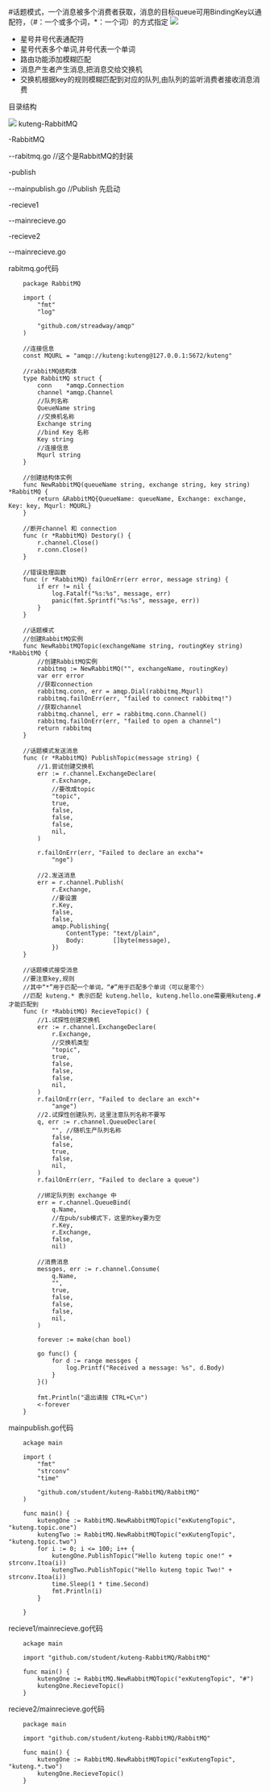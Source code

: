 #话题模式，一个消息被多个消费者获取，消息的目标queue可用BindingKey以通配符，（#：一个或多个词，*：一个词）的方式指定
![](.7Topic模式_images/de3ab520.png)

* 星号井号代表通配符
* 星号代表多个单词,井号代表一个单词
* 路由功能添加模糊匹配
* 消息产生者产生消息,把消息交给交换机
* 交换机根据key的规则模糊匹配到对应的队列,由队列的监听消费者接收消息消费


目录结构

![](.7Topic模式_images/fa6fae3b.png)
kuteng-RabbitMQ

-RabbitMQ

--rabitmq.go //这个是RabbitMQ的封装

-publish

--mainpublish.go //Publish 先启动

-recieve1

--mainrecieve.go

-recieve2

--mainrecieve.go


rabitmq.go代码

        package RabbitMQ
        
        import (
            "fmt"
            "log"
        
            "github.com/streadway/amqp"
        )
        
        //连接信息
        const MQURL = "amqp://kuteng:kuteng@127.0.0.1:5672/kuteng"
        
        //rabbitMQ结构体
        type RabbitMQ struct {
            conn    *amqp.Connection
            channel *amqp.Channel
            //队列名称
            QueueName string
            //交换机名称
            Exchange string
            //bind Key 名称
            Key string
            //连接信息
            Mqurl string
        }
        
        //创建结构体实例
        func NewRabbitMQ(queueName string, exchange string, key string) *RabbitMQ {
            return &RabbitMQ{QueueName: queueName, Exchange: exchange, Key: key, Mqurl: MQURL}
        }
        
        //断开channel 和 connection
        func (r *RabbitMQ) Destory() {
            r.channel.Close()
            r.conn.Close()
        }
        
        //错误处理函数
        func (r *RabbitMQ) failOnErr(err error, message string) {
            if err != nil {
                log.Fatalf("%s:%s", message, err)
                panic(fmt.Sprintf("%s:%s", message, err))
            }
        }
        
        //话题模式
        //创建RabbitMQ实例
        func NewRabbitMQTopic(exchangeName string, routingKey string) *RabbitMQ {
            //创建RabbitMQ实例
            rabbitmq := NewRabbitMQ("", exchangeName, routingKey)
            var err error
            //获取connection
            rabbitmq.conn, err = amqp.Dial(rabbitmq.Mqurl)
            rabbitmq.failOnErr(err, "failed to connect rabbitmq!")
            //获取channel
            rabbitmq.channel, err = rabbitmq.conn.Channel()
            rabbitmq.failOnErr(err, "failed to open a channel")
            return rabbitmq
        }
        
        //话题模式发送消息
        func (r *RabbitMQ) PublishTopic(message string) {
            //1.尝试创建交换机
            err := r.channel.ExchangeDeclare(
                r.Exchange,
                //要改成topic
                "topic",
                true,
                false,
                false,
                false,
                nil,
            )
        
            r.failOnErr(err, "Failed to declare an excha"+
                "nge")
        
            //2.发送消息
            err = r.channel.Publish(
                r.Exchange,
                //要设置
                r.Key,
                false,
                false,
                amqp.Publishing{
                    ContentType: "text/plain",
                    Body:        []byte(message),
                })
        }
        
        //话题模式接受消息
        //要注意key,规则
        //其中“*”用于匹配一个单词，“#”用于匹配多个单词（可以是零个）
        //匹配 kuteng.* 表示匹配 kuteng.hello, kuteng.hello.one需要用kuteng.#才能匹配到
        func (r *RabbitMQ) RecieveTopic() {
            //1.试探性创建交换机
            err := r.channel.ExchangeDeclare(
                r.Exchange,
                //交换机类型
                "topic",
                true,
                false,
                false,
                false,
                nil,
            )
            r.failOnErr(err, "Failed to declare an exch"+
                "ange")
            //2.试探性创建队列，这里注意队列名称不要写
            q, err := r.channel.QueueDeclare(
                "", //随机生产队列名称
                false,
                false,
                true,
                false,
                nil,
            )
            r.failOnErr(err, "Failed to declare a queue")
        
            //绑定队列到 exchange 中
            err = r.channel.QueueBind(
                q.Name,
                //在pub/sub模式下，这里的key要为空
                r.Key,
                r.Exchange,
                false,
                nil)
        
            //消费消息
            messges, err := r.channel.Consume(
                q.Name,
                "",
                true,
                false,
                false,
                false,
                nil,
            )
        
            forever := make(chan bool)
        
            go func() {
                for d := range messges {
                    log.Printf("Received a message: %s", d.Body)
                }
            }()
        
            fmt.Println("退出请按 CTRL+C\n")
            <-forever
        }
        
mainpublish.go代码

        ackage main
        
        import (
            "fmt"
            "strconv"
            "time"
        
            "github.com/student/kuteng-RabbitMQ/RabbitMQ"
        )
        
        func main() {
            kutengOne := RabbitMQ.NewRabbitMQTopic("exKutengTopic", "kuteng.topic.one")
            kutengTwo := RabbitMQ.NewRabbitMQTopic("exKutengTopic", "kuteng.topic.two")
            for i := 0; i <= 100; i++ {
                kutengOne.PublishTopic("Hello kuteng topic one!" + strconv.Itoa(i))
                kutengTwo.PublishTopic("Hello kuteng topic Two!" + strconv.Itoa(i))
                time.Sleep(1 * time.Second)
                fmt.Println(i)
            }
        
        }
recieve1/mainrecieve.go代码

        ackage main
        
        import "github.com/student/kuteng-RabbitMQ/RabbitMQ"
        
        func main() {
            kutengOne := RabbitMQ.NewRabbitMQTopic("exKutengTopic", "#")
            kutengOne.RecieveTopic()
        }
recieve2/mainrecieve.go代码

        package main
        
        import "github.com/student/kuteng-RabbitMQ/RabbitMQ"
        
        func main() {
            kutengOne := RabbitMQ.NewRabbitMQTopic("exKutengTopic", "kuteng.*.two")
            kutengOne.RecieveTopic()
        }